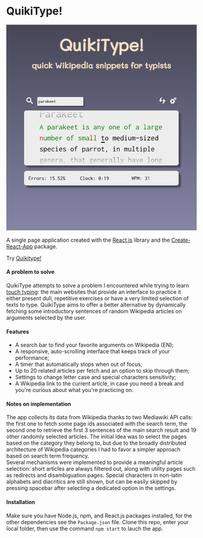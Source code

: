# QuikiType!
<img src="imgs/screen1.png">  

A single page application created with the [React.js](https://github.com/facebook/react) library and the [Create-React-App](https://github.com/facebook/create-react-app) package.  

Try [Quikitype!](https://quikitype.herokuapp.com/)  

#### A problem to solve
QuikiType attempts to solve a problem I encountered while trying to learn [touch typing](https://en.wikipedia.org/wiki/Touch_typing): the main websites that provide an interface to practice it either present dull, repetitive exercises or have a very limited selection of texts to type. QuikiType aims to offer a better alternative by dynamically fetching some introductory sentences of random Wikipedia articles on arguments selected by the user.  

#### Features
- A search bar to find your favorite arguments on Wikipedia (EN);  
- A responsive, auto-scrolling interface that keeps track of your performance;  
- A timer that automatically stops when out of focus;  
- Up to 20 related articles per fetch and an option to skip through them;  
- Settings to change letter case and special characters sensitivity;  
- A Wikipedia link to the current article, in case you need a break and you're curious about what you're practicing on.  

#### Notes on implementation
The app collects its data from Wikipedia thanks to two Mediawiki API calls: the first one to fetch some page ids associated with the search term, the second one to retrieve the first 3 sentences of the main search result and 19 other randomly selected articles. The initial idea was to select the pages based on the category they belong to, but due to the broadly distributed architecture of Wikipedia categories I had to favor a simpler approach based on search term frequency.  
Several mechanisms were implemented to provide a meaningful article selection: short articles are always filtered out, along with utility pages such as redirects and disambiguation pages. Special characters in non-latin alphabets and diacritics are still shown, but can be easily skipped by pressing spacebar after selecting a dedicated option in the settings.  

#### Installation
Make sure you have Node.js, npm, and React.js packages installed, for the other dependencies see the `Package.json` file. Clone this repo, enter your local folder, then use the command `npm start` to lauch the app.  

